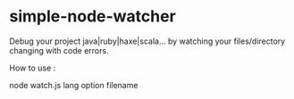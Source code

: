 # simple-node-watcher

Debug your project java|ruby|haxe|scala… by watching your files/directory changing with code errors.

How to use :

node watch.js lang option filename